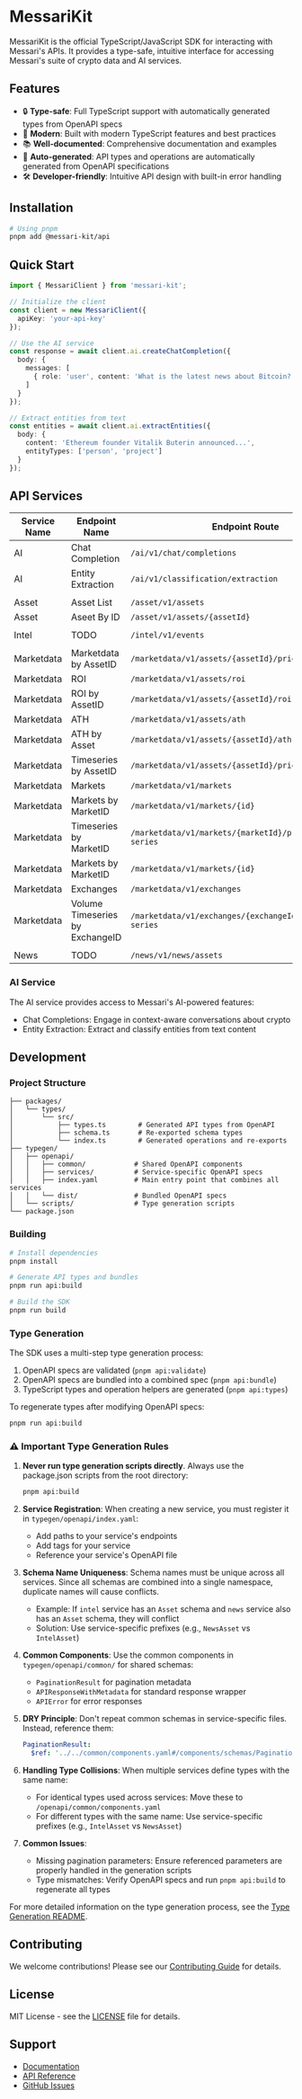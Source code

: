 # MessariKit

MessariKit is the official TypeScript/JavaScript SDK for interacting with Messari's APIs. It provides a type-safe, intuitive interface for accessing Messari's suite of crypto data and AI services.

## Features

- 🔒 **Type-safe**: Full TypeScript support with automatically generated types from OpenAPI specs
- 🚀 **Modern**: Built with modern TypeScript features and best practices
- 📚 **Well-documented**: Comprehensive documentation and examples
- 🔄 **Auto-generated**: API types and operations are automatically generated from OpenAPI specifications
- 🛠 **Developer-friendly**: Intuitive API design with built-in error handling

## Installation

```bash
# Using pnpm
pnpm add @messari-kit/api
```

## Quick Start

```typescript
import { MessariClient } from 'messari-kit';

// Initialize the client
const client = new MessariClient({
  apiKey: 'your-api-key'
});

// Use the AI service
const response = await client.ai.createChatCompletion({
  body: {
    messages: [
      { role: 'user', content: 'What is the latest news about Bitcoin?' }
    ]
  }
});

// Extract entities from text
const entities = await client.ai.extractEntities({
  body: {
    content: 'Ethereum founder Vitalik Buterin announced...',
    entityTypes: ['person', 'project']
  }
});
```

## API Services

| Service Name | Endpoint Name | Endpoint Route | Implemented |
|--------------|---------------|----------------|-------------|
| AI | Chat Completion | `/ai/v1/chat/completions` | ✅ |
| AI | Entity Extraction | `/ai/v1/classification/extraction` | ✅ |
| |
| Asset | Asset List | `/asset/v1/assets` | ✅ |
| Asset | Aseet By ID | `/asset/v1/assets/{assetId}` | ❌ |
| |
| Intel | TODO | `/intel/v1/events` | ✅ |
| |
| Marketdata | Marketdata by AssetID | `/marketdata/v1/assets/{assetId}/price` | ✅ |
| Marketdata | ROI | `/marketdata/v1/assets/roi` | ✅ |
| Marketdata | ROI by AssetID | `/marketdata/v1/assets/{assetId}/roi` | ✅ |
| Marketdata | ATH | `/marketdata/v1/assets/ath` | ✅ |
| Marketdata | ATH by Asset | `/marketdata/v1/assets/{assetId}/ath` | ✅ |
| Marketdata | Timeseries by AssetID | `/marketdata/v1/assets/{assetId}/price/time-series` | ❌ |
| Marketdata | Markets | `/marketdata/v1/markets` | ❌ |
| Marketdata | Markets by MarketID | `/marketdata/v1/markets/{id}` | ❌ |
| Marketdata | Timeseries by MarketID | `/marketdata/v1/markets/{marketId}/price/time-series` | ❌ |
| Marketdata | Markets by MarketID | `/marketdata/v1/markets/{id}` | ❌ |
| Marketdata | Exchanges | `/marketdata/v1/exchanges` | ❌ |
| Marketdata | Volume Timeseries by ExchangeID | `/marketdata/v1/exchanges/{exchangeId}/volume/time-series` | ❌ |
| |
| News | TODO | `/news/v1/news/assets` | ✅ |



### AI Service

The AI service provides access to Messari's AI-powered features:

- Chat Completions: Engage in context-aware conversations about crypto
- Entity Extraction: Extract and classify entities from text content

## Development

### Project Structure

```
├── packages/
│   └── types/
│       └── src/
│           ├── types.ts        # Generated API types from OpenAPI
│           ├── schema.ts       # Re-exported schema types
│           └── index.ts        # Generated operations and re-exports
├── typegen/
│   ├── openapi/
│   │   ├── common/            # Shared OpenAPI components
│   │   ├── services/          # Service-specific OpenAPI specs
│   │   ├── index.yaml         # Main entry point that combines all services
│   │   └── dist/              # Bundled OpenAPI specs
│   └── scripts/               # Type generation scripts
└── package.json
```

### Building

```bash
# Install dependencies
pnpm install

# Generate API types and bundles
pnpm run api:build

# Build the SDK
pnpm run build
```

### Type Generation

The SDK uses a multi-step type generation process:

1. OpenAPI specs are validated (`pnpm api:validate`)
2. OpenAPI specs are bundled into a combined spec (`pnpm api:bundle`)
3. TypeScript types and operation helpers are generated (`pnpm api:types`)

To regenerate types after modifying OpenAPI specs:

```bash
pnpm run api:build
```

### ⚠️ Important Type Generation Rules

1. **Never run type generation scripts directly**. Always use the package.json scripts from the root directory:
   ```bash
   pnpm api:build
   ```

2. **Service Registration**: When creating a new service, you must register it in `typegen/openapi/index.yaml`:
   - Add paths to your service's endpoints
   - Add tags for your service
   - Reference your service's OpenAPI file

3. **Schema Name Uniqueness**: Schema names must be unique across all services. Since all schemas are combined into a single namespace, duplicate names will cause conflicts.
   - Example: If `intel` service has an `Asset` schema and `news` service also has an `Asset` schema, they will conflict
   - Solution: Use service-specific prefixes (e.g., `NewsAsset` vs `IntelAsset`)

4. **Common Components**: Use the common components in `typegen/openapi/common/` for shared schemas:
   - `PaginationResult` for pagination metadata
   - `APIResponseWithMetadata` for standard response wrapper
   - `APIError` for error responses

5. **DRY Principle**: Don't repeat common schemas in service-specific files. Instead, reference them:
   ```yaml
   PaginationResult:
     $ref: '../../common/components.yaml#/components/schemas/PaginationResult'
   ```

6. **Handling Type Collisions**: When multiple services define types with the same name:
   - For identical types used across services: Move these to `/openapi/common/components.yaml`
   - For different types with the same name: Use service-specific prefixes (e.g., `IntelAsset` vs `NewsAsset`)

7. **Common Issues**:
   - Missing pagination parameters: Ensure referenced parameters are properly handled in the generation scripts
   - Type mismatches: Verify OpenAPI specs and run `pnpm api:build` to regenerate all types

For more detailed information on the type generation process, see the [Type Generation README](typegen/README.md).

## Contributing

We welcome contributions! Please see our [Contributing Guide](CONTRIBUTING.md) for details.

## License

MIT License - see the [LICENSE](LICENSE) file for details.

## Support

- [Documentation](https://docs.messari.io)
- [API Reference](https://docs.messari.io/api)
- [GitHub Issues](https://github.com/messari/messari-kit/issues) 